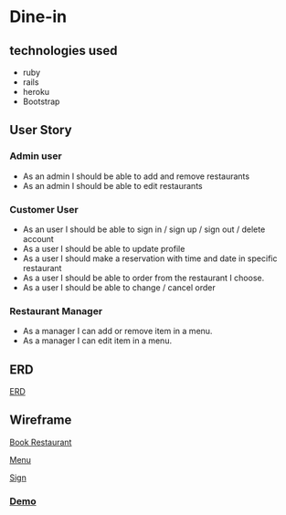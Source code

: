 # Dine-in


## technologies used
* ruby
* rails
* heroku
* Bootstrap

## User Story

### Admin user

- As an admin I should be able to add and remove restaurants
- As an admin I should be able to edit restaurants


### Customer User

- As an user I should be able to sign in / sign up / sign out / delete account
- As a user I should be able to update profile
- As a user I should make a reservation with time and date in specific restaurant 
- As a user I should be able to order from the restaurant I choose.
- As a user I should be able to change / cancel order 

### Restaurant Manager
- As a manager I can add or remove item in a menu.
- As a manager I can edit item in a menu.


## ERD
[ERD](https://i.imgur.com/PRUfk8b.png)

## Wireframe
 [Book Restaurant](https://drive.google.com/file/d/1CFHDWDsywVfYYT6pzrtPauyY00ZA1pzi/view?usp=sharing)

 [Menu](https://drive.google.com/file/d/1TmvY7EaHhc-1WZlKNFJe4bjgFLkvRzn3/view?usp=sharing)

 [Sign](https://drive.google.com/file/d/11G-KjHaRULkrmBGyzopbdfrK8TXPjLEF/view?usp=sharing)


### [Demo](https://dine-in.herokuapp.com)


 

